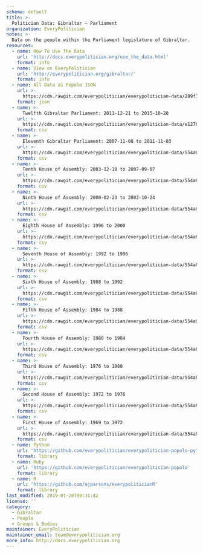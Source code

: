 ```yaml
---
schema: default
title: >-
  Politician Data: Gibraltar — Parliament
organization: EveryPolitician
notes: >-
  Data on the people within the Parliament legislature of Gibraltar.
resources:
  - name: How To Use The Data
    url: 'http://docs.everypolitician.org/use_the_data.html'
    format: info
  - name: View on EveryPolitician
    url: 'http://everypolitician.org/gibraltar/'
    format: info
  - name: All Data as Popolo JSON
    url: >-
      https://cdn.rawgit.com/everypolitician/everypolitician-data/289f3291c3dbebbf9ab5656af837a07e1015308d/data/Gibraltar/Parliament/ep-popolo-v1.0.json
    format: json
  - name: >-
      Twelfth Gibraltar Parliament: 2011-12-21 to 2015-10-20
    url: >-
      https://cdn.rawgit.com/everypolitician/everypolitician-data/e127654ae12a5d968bc5555405aa25440817a48e/data/Gibraltar/Parliament/term-12.csv
    format: csv
  - name: >-
      Eleventh Gibraltar Parliament: 2007-11-08 to 2011-11-03
    url: >-
      https://cdn.rawgit.com/everypolitician/everypolitician-data/554a6cb306153130ac5558e4c015471d63e57cb7/data/Gibraltar/Parliament/term-11.csv
    format: csv
  - name: >-
      Tenth House of Assembly: 2003-12-18 to 2007-09-07
    url: >-
      https://cdn.rawgit.com/everypolitician/everypolitician-data/554a6cb306153130ac5558e4c015471d63e57cb7/data/Gibraltar/Parliament/term-10.csv
    format: csv
  - name: >-
      Ninth House of Assembly: 2000-02-23 to 2003-10-24
    url: >-
      https://cdn.rawgit.com/everypolitician/everypolitician-data/554a6cb306153130ac5558e4c015471d63e57cb7/data/Gibraltar/Parliament/term-9.csv
    format: csv
  - name: >-
      Eighth House of Assembly: 1996 to 2000
    url: >-
      https://cdn.rawgit.com/everypolitician/everypolitician-data/554a6cb306153130ac5558e4c015471d63e57cb7/data/Gibraltar/Parliament/term-8.csv
    format: csv
  - name: >-
      Seventh House of Assembly: 1992 to 1996
    url: >-
      https://cdn.rawgit.com/everypolitician/everypolitician-data/554a6cb306153130ac5558e4c015471d63e57cb7/data/Gibraltar/Parliament/term-7.csv
    format: csv
  - name: >-
      Sixth House of Assembly: 1988 to 1992
    url: >-
      https://cdn.rawgit.com/everypolitician/everypolitician-data/554a6cb306153130ac5558e4c015471d63e57cb7/data/Gibraltar/Parliament/term-6.csv
    format: csv
  - name: >-
      Fifth House of Assembly: 1984 to 1988
    url: >-
      https://cdn.rawgit.com/everypolitician/everypolitician-data/554a6cb306153130ac5558e4c015471d63e57cb7/data/Gibraltar/Parliament/term-5.csv
    format: csv
  - name: >-
      Fourth House of Assembly: 1980 to 1984
    url: >-
      https://cdn.rawgit.com/everypolitician/everypolitician-data/554a6cb306153130ac5558e4c015471d63e57cb7/data/Gibraltar/Parliament/term-4.csv
    format: csv
  - name: >-
      Third House of Assembly: 1976 to 1980
    url: >-
      https://cdn.rawgit.com/everypolitician/everypolitician-data/554a6cb306153130ac5558e4c015471d63e57cb7/data/Gibraltar/Parliament/term-3.csv
    format: csv
  - name: >-
      Second House of Assembly: 1972 to 1976
    url: >-
      https://cdn.rawgit.com/everypolitician/everypolitician-data/554a6cb306153130ac5558e4c015471d63e57cb7/data/Gibraltar/Parliament/term-2.csv
    format: csv
  - name: >-
      First House of Assembly: 1969 to 1972
    url: >-
      https://cdn.rawgit.com/everypolitician/everypolitician-data/554a6cb306153130ac5558e4c015471d63e57cb7/data/Gibraltar/Parliament/term-1.csv
    format: csv
  - name: Python
    url: 'https://github.com/everypolitician/everypolitician-popolo-python'
    format: library
  - name: Ruby
    url: 'https://github.com/everypolitician/everypolitician-popolo'
    format: library
  - name: R
    url: 'https://github.com/ajparsons/everypoliticianR'
    format: library
last_modified: 2019-01-28T09:31:42
license: ''
category:
  - Gibraltar
  - People
  - Groups & Bodies
maintainer: EveryPolitician
maintainer_email: team@everypolitician.org
more_info: http://docs.everypolitician.org
---
```

